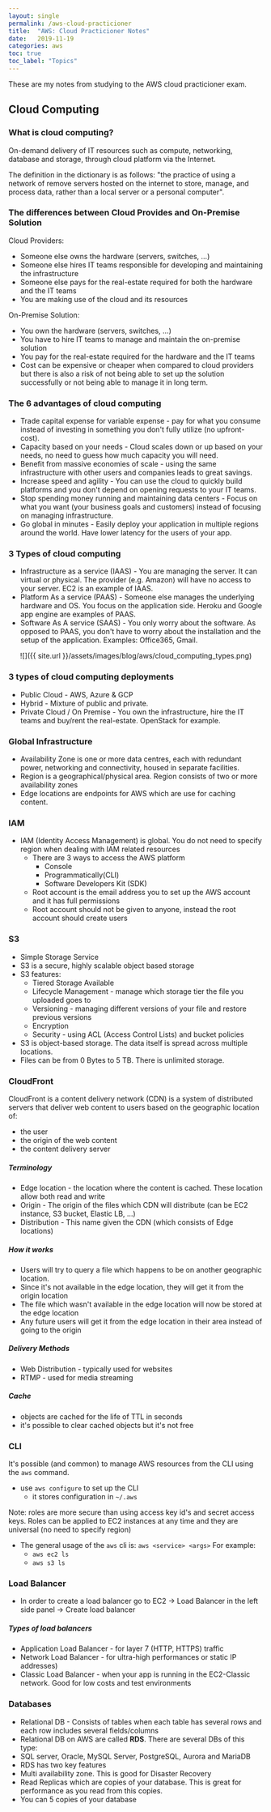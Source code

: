 ```yaml
---
layout: single
permalink: /aws-cloud-practicioner
title:  "AWS: Cloud Practicioner Notes"
date:   2019-11-19
categories: aws
toc: true
toc_label: "Topics"
---
```


These are my notes from studying to the AWS cloud practicioner exam.

## Cloud Computing

### What is cloud computing?

On-demand delivery of IT resources such as compute, networking, database and storage, through cloud platform via the Internet.

The definition in the dictionary is as follows: "the practice of using a network of remove servers hosted on the internet to store, manage, and process data, rather than a local server or a personal computer".

### The differences between Cloud Provides and On-Premise Solution

Cloud Providers:

* Someone else owns the hardware (servers, switches, ...)
* Someone else hires IT teams responsible for developing and maintaining the infrastructure
* Someone else pays for the real-estate required for both the hardware and the IT teams
* You are making use of the cloud and its resources

On-Premise Solution:

* You own the hardware (servers, switches, ...)
* You have to hire IT teams to manage and maintain the on-premise solution
* You pay for the real-estate required for the hardware and the IT teams
* Cost can be expensive or cheaper when compared to cloud providers but there is also a risk of not being able to set up the solution successfully or not being able to manage it in long term.

### The 6 advantages of cloud computing

* Trade capital expense for variable expense - pay for what you consume instead of investing in something you don't fully utilize (no upfront-cost).
* Capacity based on your needs - Cloud scales down or up based on your needs, no need to guess how much capacity you will need.
* Benefit from massive economies of scale - using the same infrastructure with other users and companies leads to great savings.
* Increase speed and agility - You can use the cloud to quickly build platforms and you don't depend on opening requests to your IT teams.
* Stop spending money running and maintaining data centers - Focus on what you want (your business goals and customers) instead of focusing on managing infrastructure.
* Go global in minutes - Easily deploy your application in multiple regions around the world. Have lower latency for the users of your app.

### 3 Types of cloud computing

* Infrastructure as a service (IAAS) - You are managing the server. It can virtual or physical. The provider (e.g. Amazon) will have no access to your server. EC2 is an example of IAAS.
* Platform As a service (PAAS) - Someone else manages the underlying hardware and OS. You focus on the application side. Heroku and Google app engine are examples of PAAS.
* Software As A service (SAAS) - You only worry about the software. As opposed to PAAS, you don't have to worry about the installation and the setup of the application. Examples: Office365, Gmail.


<div style="text-align:center" markdown="1">
![]({{ site.url }}/assets/images/blog/aws/cloud_computing_types.png)
</div>

### 3 types of cloud computing deployments

* Public Cloud - AWS, Azure & GCP
* Hybrid - Mixture of public and private.
* Private Cloud / On Premise - You own the infrastructure, hire the IT teams and buy/rent the real-estate. OpenStack for example.
  
### Global Infrastructure
  
* Availability Zone is one or more data centres, each with redundant power, networking and connectivity, housed in separate facilities.
* Region is a geographical/physical area. Region consists of two or more availability zones
* Edge locations are endpoints for AWS which are use for caching content.
    
### IAM
  
* IAM (Identity Access Management) is global. You do not need to specify region when dealing with IAM related resources
  * There are 3 ways to access the AWS platform
    * Console
    * Programmatically(CLI)
    * Software Developers Kit (SDK)
  * Root account is the email address you to set up the AWS account and it has full permissions
  * Root account should not be given to anyone, instead the root account should create users
  
### S3

* Simple Storage Service
* S3 is a secure, highly scalable object based storage
* S3 features:
  * Tiered Storage Available
  * Lifecycle Management - manage which storage tier the file you uploaded goes to
  * Versioning - managing different versions of your file and restore previous versions
  * Encryption
  * Security - using ACL (Access Control Lists) and bucket policies
* S3 is object-based storage. The data itself is spread across multiple locations.
* Files can be from 0 Bytes to 5 TB. There is unlimited storage.

### CloudFront

CloudFront is a content delivery network (CDN) is a system of distributed servers that deliver web content to users based on the geographic location of:

  * the user
  * the origin of the web content
  * the content delivery server

##### Terminology

* Edge location - the location where the content is cached. These location allow both read and write
* Origin - The origin of the files which CDN will distribute (can be EC2 instance, S3 bucket, Elastic LB, ...)
* Distribution - This name given the CDN (which consists of Edge locations)

##### How it works

* Users will try to query a file which happens to be on another geographic location.
* Since it's not available in the edge location, they will get it from the origin location
* The file which wasn't available in the edge location will now be stored at the edge location
* Any future users will get it from the edge location in their area instead of going to the origin

##### Delivery Methods

* Web Distribution - typically used for websites
* RTMP - used for media streaming

##### Cache

* objects are cached for the life of TTL in seconds
* it's possible to clear cached objects but it's not free

### CLI

It's possible (and common) to manage AWS resources from the CLI using the `aws` command.

* use `aws configure` to set up the CLI
  * it stores configuration in `~/.aws`

Note: roles are more secure than using access key id's and secret access keys. Roles can be applied to EC2 instances at any time and they are universal (no need to specify region)

* The general usage of the `aws` cli is: `aws <service> <args>`
For example:
  * `aws ec2 ls`
  * `aws s3 ls`

### Load Balancer

* In order to create a load balancer go to EC2 -> Load Balancer in the left side panel -> Create load balancer

##### Types of load balancers

* Application Load Balancer - for layer 7 (HTTP, HTTPS) traffic
* Network Load Balancer - for ultra-high performances or static IP addresses)
* Classic Load Balancer - when your app is running in the EC2-Classic network. Good for low costs and test environments

### Databases

* Relational DB - Consists of tables when each table has several rows and each row includes several fields/columns
* Relational DB on AWS are called **RDS**. There are several DBs of this type:
* SQL server, Oracle, MySQL Server, PostgreSQL, Aurora and MariaDB
* RDS has two key features
* Multi availability zone. This is good for Disaster Recovery
* Read Replicas which are copies of your database. This is great for performance as you read from this copies.
* You can 5 copies of your database
